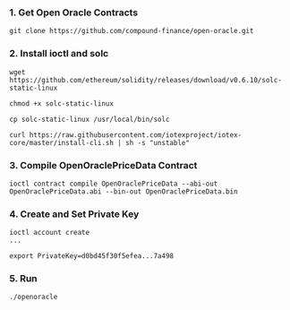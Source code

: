 ### 1. Get Open Oracle Contracts

```
git clone https://github.com/compound-finance/open-oracle.git
```

### 2. Install ioctl and solc

```
wget https://github.com/ethereum/solidity/releases/download/v0.6.10/solc-static-linux

chmod +x solc-static-linux

cp solc-static-linux /usr/local/bin/solc

curl https://raw.githubusercontent.com/iotexproject/iotex-core/master/install-cli.sh | sh -s "unstable"
```

### 3. Compile OpenOraclePriceData Contract

```
ioctl contract compile OpenOraclePriceData --abi-out OpenOraclePriceData.abi --bin-out OpenOraclePriceData.bin
```

### 4. Create and Set Private Key

```
ioctl account create
...

export PrivateKey=d0bd45f30f5efea...7a498
```

### 5. Run

```
./openoracle
```
